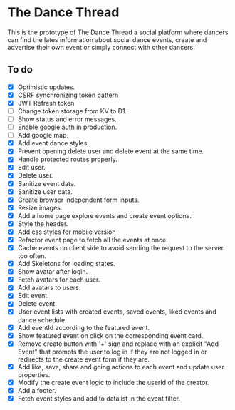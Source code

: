 # The Dance Thread

This is the prototype of The Dance Thread a social platform where dancers can find the lates information about social dance events, create and advertise their own event or simply connect with other dancers.

## To do

- [x] Optimistic updates.
- [x] CSRF synchronizing token pattern
- [x] JWT Refresh token
- [ ] Change token storage from KV to D1.
- [ ] Show status and error messages.
- [ ] Enable google auth in production.
- [ ] Add google map.
- [x] Add event dance styles.
- [x] Prevent opening delete user and delete event at the same time.
- [x] Handle protected routes properly.
- [x] Edit user.
- [x] Delete user.
- [x] Sanitize event data.
- [x] Sanitize user data.
- [x] Create browser independent form inputs.
- [x] Resize images.
- [x] Add a home page explore events and create event options.
- [x] Style the header.
- [x] Add css styles for mobile version
- [x] Refactor event page to fetch all the events at once.
- [x] Cache events on client side to avoid sending the request to the server too often.
- [x] Add Skeletons for loading states.
- [x] Show avatar after login.
- [x] Fetch avatars for each user.
- [x] Add avatars to users.
- [x] Edit event.
- [x] Delete event.
- [x] User event lists with created events, saved events, liked events and dance schedule.
- [x] Add eventId according to the featured event.
- [x] Show featured event on click on the corresponding event card.
- [x] Remove create button with '+' sign and replace with an explicit "Add Event" that prompts the user to log in if they are not logged in or redirects to the create event form if they are.
- [x] Add like, save, share and going actions to each event and update user properties.
- [x] Modify the create event logic to include the userId of the creator.
- [x] Add a footer.
- [x] Fetch event styles and add to datalist in the event filter.
